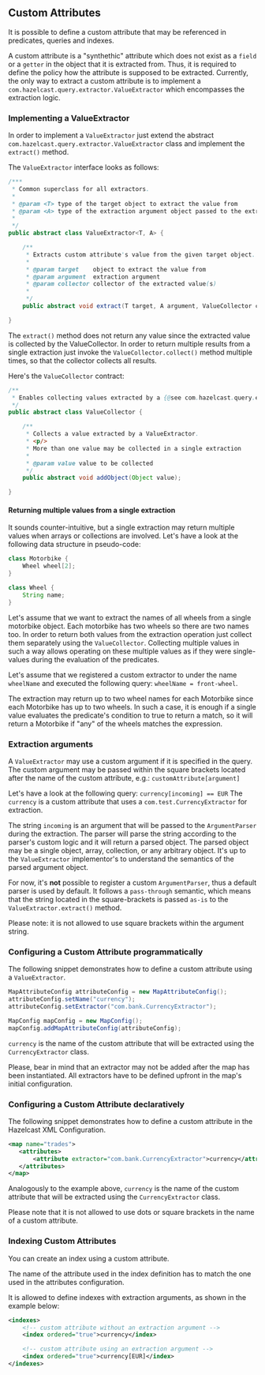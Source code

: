 
## Custom Attributes

It is possible to define a custom attribute that may be referenced in predicates, queries and indexes.

A custom attribute is a "synthethic" attribute which does not exist as a `field` or a `getter` in the object that it is extracted from.
Thus, it is required to define the policy how the attribute is supposed to be extracted.
Currently, the only way to extract a custom attribute is to implement a `com.hazelcast.query.extractor.ValueExtractor`
which encompasses the extraction logic.

### Implementing a ValueExtractor

In order to implement a `ValueExtractor` just extend the abstract `com.hazelcast.query.extractor.ValueExtractor` class
and implement the `extract()` method.

The `ValueExtractor` interface looks as follows:

```java
/***
 * Common superclass for all extractors.
 *
 * @param <T> type of the target object to extract the value from
 * @param <A> type of the extraction argument object passed to the extract() method
 *
 */
public abstract class ValueExtractor<T, A> {

    /**
     * Extracts custom attribute's value from the given target object.
     *
     * @param target    object to extract the value from
     * @param argument  extraction argument
     * @param collector collector of the extracted value(s)
     *
     */
    public abstract void extract(T target, A argument, ValueCollector collector);

}
```

The `extract()` method does not return any value since the extracted value is collected by the ValueCollector.
In order to return multiple results from a single extraction just invoke the `ValueCollector.collect()` method
multiple times, so that the collector collects all results.

Here's the `ValueCollector` contract:

```java
/**
 * Enables collecting values extracted by a {@see com.hazelcast.query.extractor.ValueExtractor}
 */
public abstract class ValueCollector {

    /**
     * Collects a value extracted by a ValueExtractor.
     * <p/>
     * More than one value may be collected in a single extraction
     *
     * @param value value to be collected
     */
    public abstract void addObject(Object value);

}
```

#### Returning multiple values from a single extraction

It sounds counter-intuitive, but a single extraction may return multiple values when arrays or collections are
involved.
Let's have a look at the following data structure in pseudo-code:

```java
class Motorbike {
    Wheel wheel[2];
}

class Wheel {
    String name;
}
```

Let's assume that we want to extract the names of all wheels from a single motorbike object. Each motorbike has two
wheels so there are two names too. In order to return both values from the extraction operation just collect them
separately using the `ValueCollector`. Collecting multiple values in such a way allows operating on these multiple
values as if they were single-values during the evaluation of the predicates.

Let's assume that we registered a custom extractor to under the name `wheelName` and executed the following query:
`wheelName = front-wheel`.

The extraction may return up to two wheel names for each Motorbike since each Motorbike has up to two wheels.
In such a case, it is enough if a single value evaluates the predicate's condition to true to return a match, so
it will return a Motorbike if "any" of the wheels matches the expression.


### Extraction arguments

A `ValueExtractor` may use a custom argument if it is specified in the query.
The custom argument may be passed within the square brackets located after the name of the custom attribute,
e.g.: `customAttribute[argument]`

Let's have a look at the following query: `currency[incoming] == EUR`
The `currency` is a custom attribute that uses a `com.test.CurrencyExtractor` for extraction.

The string `incoming` is an argument that will be passed to the `ArgumentParser` during the extraction.
The parser will parse the string according to the parser's custom logic and it will return a parsed object.
The parsed object may be a single object, array, collection, or any arbitrary object.
It's up to the `ValueExtractor` implementor's to understand the semantics of the parsed argument object.

For now, it's **not** possible to register a custom `ArgumentParser`, thus a default parser is used by default.
It follows a `pass-through` semantic, which means that the string located in the square-brackets is passed `as-is` to
the `ValueExtractor.extract()` method.

Please note: it is not allowed to use square brackets within the argument string.

### Configuring a Custom Attribute programmatically

The following snippet demonstrates how to define a custom attribute using a `ValueExtractor`.

```java
MapAttributeConfig attributeConfig = new MapAttributeConfig();
attributeConfig.setName("currency");
attributeConfig.setExtractor("com.bank.CurrencyExtractor");

MapConfig mapConfig = new MapConfig();
mapConfig.addMapAttributeConfig(attributeConfig);
```

`currency` is the name of the custom attribute that will be extracted using the `CurrencyExtractor` class.

Please, bear in mind that an extractor may not be added after the map has been instantiated.
All extractors have to be defined upfront in the map's initial configuration.

### Configuring a Custom Attribute declaratively

The following snippet demonstrates how to define a custom attribute in the Hazelcast XML Configuration.

```xml
<map name="trades">
   <attributes>
       <attribute extractor="com.bank.CurrencyExtractor">currency</attribute>
   </attributes>
</map>
```

Analogously to the example above, `currency` is the name of the custom attribute that will be extracted using the
`CurrencyExtractor` class.

Please note that it is not allowed to use dots or square brackets in the name of a custom attribute.

### Indexing Custom Attributes

You can create an index using a custom attribute.

The name of the attribute used in the index definition has to match the one used in the attributes configuration.

It is allowed to define indexes with extraction arguments, as shown in the example below:

```xml
<indexes>
    <!-- custom attribute without an extraction argument -->
    <index ordered="true">currency</index>

    <!-- custom attribute using an extraction argument -->
    <index ordered="true">currency[EUR]</index>
</indexes>
```

